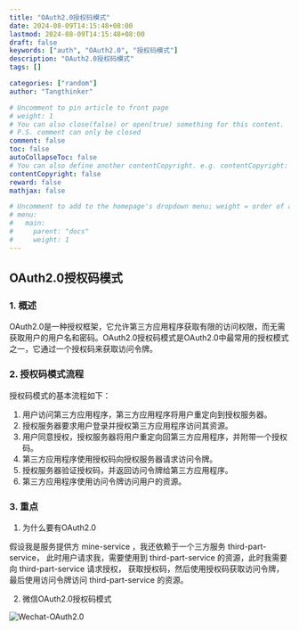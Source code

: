```yaml
---
title: "OAuth2.0授权码模式"
date: 2024-08-09T14:15:48+08:00
lastmod: 2024-08-09T14:15:48+08:00
draft: false
keywords: ["auth", "OAuth2.0", "授权码模式"]
description: "OAuth2.0授权码模式"
tags: []

categories: ["random"]
author: "Tangthinker"

# Uncomment to pin article to front page
# weight: 1
# You can also close(false) or open(true) something for this content.
# P.S. comment can only be closed
comment: false
toc: false
autoCollapseToc: false
# You can also define another contentCopyright. e.g. contentCopyright: "This is another copyright."
contentCopyright: false
reward: false
mathjax: false

# Uncomment to add to the homepage's dropdown menu; weight = order of article
# menu:
#   main:
#     parent: "docs"
#     weight: 1
---
```


<!--more-->


## OAuth2.0授权码模式

### 1. 概述

OAuth2.0是一种授权框架，它允许第三方应用程序获取有限的访问权限，而无需获取用户的用户名和密码。OAuth2.0授权码模式是OAuth2.0中最常用的授权模式之一，它通过一个授权码来获取访问令牌。

### 2. 授权码模式流程

授权码模式的基本流程如下：

1. 用户访问第三方应用程序，第三方应用程序将用户重定向到授权服务器。
2. 授权服务器要求用户登录并授权第三方应用程序访问其资源。
3. 用户同意授权，授权服务器将用户重定向回第三方应用程序，并附带一个授权码。
4. 第三方应用程序使用授权码向授权服务器请求访问令牌。
5. 授权服务器验证授权码，并返回访问令牌给第三方应用程序。
6. 第三方应用程序使用访问令牌访问用户的资源。

### 3. 重点

1. 为什么要有OAuth2.0

假设我是服务提供方 mine-service ，我还依赖于一个三方服务 third-part-service，
此时用户请求我，需要使用到 third-part-service 的资源，此时我需要向 third-part-service 请求授权，
获取授权码，然后使用授权码获取访问令牌，最后使用访问令牌访问 third-part-service 的资源。

2. 微信OAuth2.0授权码模式

![Wechat-OAuth2.0](/img/random/oauth-weixin.png)




